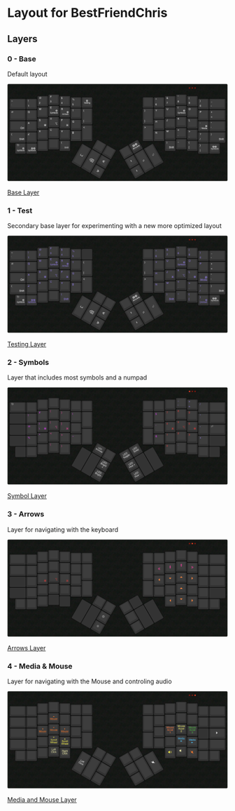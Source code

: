 # Layout for BestFriendChris

## Layers

### 0 - Base

Default layout

![Base Layer](layer_images/0-base-layer.png)

[Base Layer](http://www.keyboard-layout-editor.com/#/gists/7bf565a1c75d67ac579e3319a4f85f9d)

### 1 - Test

Secondary base layer for experimenting with a new more optimized layout

![Testing Layer](layer_images/1-testing-layer.png)

[Testing Layer](http://www.keyboard-layout-editor.com/#/gists/1d1b5a096518f630fff419b76d802e68)

### 2 - Symbols

Layer that includes most symbols and a numpad

![Symbol Layer](layer_images/2-symbol-layer.png)

[Symbol Layer](http://www.keyboard-layout-editor.com/#/gists/eb2a540d8bec539307b861821f65c726)

### 3 - Arrows

Layer for navigating with the keyboard

![Arrows Layer](layer_images/3-arrows-layer.png)

[Arrows Layer](http://www.keyboard-layout-editor.com/#/gists/72bfa8bbef104db85bc7c9c5b77cdbaf)

### 4 - Media & Mouse

Layer for navigating with the Mouse and controling audio

![Media and Mouse Layer](layer_images/4-media-and-mouse-layer.png)

[Media and Mouse Layer](http://www.keyboard-layout-editor.com/#/gists/18370e3ddd672de5fbb2695b9a49702d)

